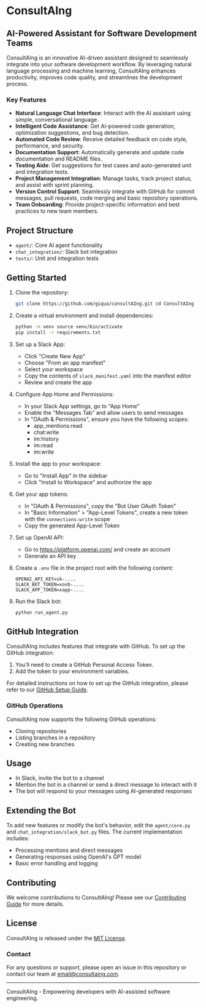 # ConsultAIng

## AI-Powered Assistant for Software Development Teams

ConsultAIng is an innovative AI-driven assistant designed to seamlessly integrate into your software development workflow. By leveraging natural language processing and machine learning, ConsultAIng enhances productivity, improves code quality, and streamlines the development process.

### Key Features

- **Natural Language Chat Interface**: Interact with the AI assistant using simple, conversational language.
- **Intelligent Code Assistance**: Get AI-powered code generation, optimization suggestions, and bug detection.
- **Automated Code Review**: Receive detailed feedback on code style, performance, and security.
- **Documentation Support**: Automatically generate and update code documentation and README files.
- **Testing Aide**: Get suggestions for test cases and auto-generated unit and integration tests.
- **Project Management Integration**: Manage tasks, track project status, and assist with sprint planning.
- **Version Control Support**: Seamlessly integrate with GitHub for commit messages, pull requests, code merging and basic repository operations.
- **Team Onboarding**: Provide project-specific information and best practices to new team members.

## Project Structure

- `agent/`: Core AI agent functionality
- `chat_integration/`: Slack bot integration
- `tests/`: Unit and integration tests

## Getting Started

1. Clone the repository:
    ``` bash
    git clone https://github.com/giqua/consultAIng.git cd ConsultAIng
    ```

2. Create a virtual environment and install dependencies:
    ``` bash
    python -m venv source venv/bin/activate
    pip install -r requirements.txt
    ```
3. Set up a Slack App:
    - Click "Create New App"
    - Choose "From an app manifest"
    - Select your workspace
    - Copy the contents of `slack_manifest.yaml` into the manifest editor
    - Review and create the app

4. Configure App Home and Permissions:
    - In your Slack App settings, go to "App Home"
    - Enable the "Messages Tab" and allow users to send messages
    - In "OAuth & Permissions", ensure you have the following scopes:
        - app_mentions:read
        - chat:write
        - im:history
        - im:read
        - im:write
5. Install the app to your workspace:
    - Go to "Install App" in the sidebar
    - Click "Install to Workspace" and authorize the app

6. Get your app tokens:
    - In "OAuth & Permissions", copy the "Bot User OAuth Token"
    - In "Basic Information" > "App-Level Tokens", create a new token with the `connections:write` scope
    - Copy the generated App-Level Token

7. Set up OpenAI API:
    - Go to https://platform.openai.com/ and create an account
    - Generate an API key

8. Create a `.env` file in the project root with the following content:
    ``` .env
    OPENAI_API_KEY=sk-.... 
    SLACK_BOT_TOKEN=xoxb-.... 
    SLACK_APP_TOKEN=xapp-....
    ```

9. Run the Slack bot:
    ``` bash
    python run_agent.py
    ```

## GitHub Integration

ConsultAIng includes features that integrate with GitHub. To set up the GitHub integration:

1. You'll need to create a GitHub Personal Access Token.
2. Add the token to your environment variables.

For detailed instructions on how to set up the GitHub integration, please refer to our [GitHub Setup Guide](GITHUB_SETUP.md).

### GitHub Operations

ConsultAIng now supports the following GitHub operations:

- Cloning repositories
- Listing branches in a repository
- Creating new branches

## Usage

- In Slack, invite the bot to a channel
- Mention the bot in a channel or send a direct message to interact with it
- The bot will respond to your messages using AI-generated responses

## Extending the Bot

To add new features or modify the bot's behavior, edit the `agent/core.py` and `chat_integration/slack_bot.py` files.
The current implementation includes:

- Processing mentions and direct messages
- Generating responses using OpenAI's GPT model
- Basic error handling and logging

## Contributing

We welcome contributions to ConsultAIng! Please see our [Contributing Guide](CONTRIBUTING.md) for more details.

## License

ConsultAIng is released under the [MIT License](LICENSE).

### Contact

For any questions or support, please open an issue in this repository or contact our team at [email@consultaing.com](mailto:email@consultaing.com).

---

ConsultAIng - Empowering developers with AI-assisted software engineering.